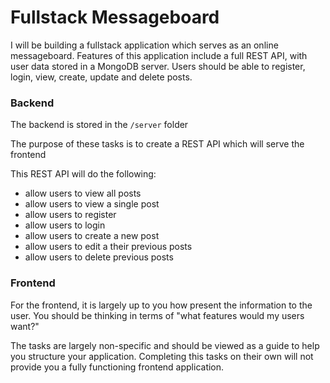 # Fullstack Messageboard


I will be building a fullstack application which serves as an online messageboard. Features of this application include a full REST API, with user data stored in a MongoDB server. Users should be able to register, login, view, create, update and delete posts.

### Backend

The backend is stored in the `/server` folder

The purpose of these tasks is to create a REST API which will serve the frontend

This REST API will do the following:

- allow users to view all posts
- allow users to view a single post
- allow users to register
- allow users to login
- allow users to create a new post
- allow users to edit a their previous posts
- allow users to delete previous posts

### Frontend

For the frontend, it is largely up to you how present the information to the user. You should be thinking in terms of "what features would my users want?"

The tasks are largely non-specific and should be viewed as a guide to help you structure your application. Completing this tasks on their own will not provide you a fully functioning frontend application.

